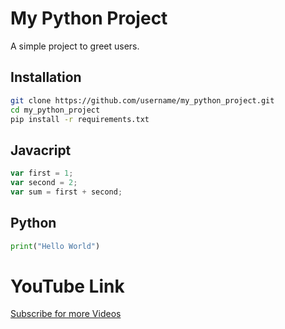 # My Python Project
A simple project to greet users.

## Installation
```bash
git clone https://github.com/username/my_python_project.git
cd my_python_project
pip install -r requirements.txt
```

## Javacript
```javascript
var first = 1;
var second = 2;
var sum = first + second;
```

## Python
```python
print("Hello World")
```
# YouTube Link
[Subscribe for more Videos](https://www.youtube.com/@aiLearningSolutions)

